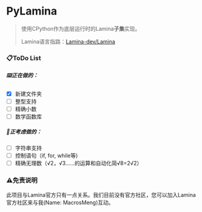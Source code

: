 # PyLamina

> 使用CPython作为底层运行时的Lamina**子集**实现。
>
> Lamina语言指路：[Lamina-dev/Lamina](https://github.com/Lamina-dev/Lamina)

### 📋ToDo List

##### ⌨️正在做的：

* [X]  新建文件夹
* [ ]  整型支持
* [ ]  精确小数
* [ ]  数学函数库

##### 💭正考虑做的：

* [ ]  字符串支持
* [ ]  控制语句（if, for, while等)
* [ ]  精确无理数（√2，√3……的运算和自动化简√8=2√2）

### ⚠️免责说明

此项目与Lamina官方只有一点关系。我们目前没有官方社区，您可以加入Lamina官方社区来与我(Name: MacrosMeng)互动。
